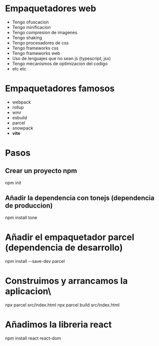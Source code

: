 # Empaquetadores web

- Tengo ofuscacion
- Tengo minificacion
- Tengo compresion de imagenes
- Tengo shaking
- Tengo procesadores de css
- Tengo frameworks css
- Tengo frameworks web
- Uso de lenguajes que no sean js (typescript, jsx)
- Tengo mecanismos de optimizacion del codigo
- etc etc

# Empaquetadores famosos

- webpack
- rollup
- wmr
- esbuild
- parcel
- snowpack
- **vite**

# Pasos

## Crear un proyecto npm
npm init

## Añadir la dependencia con tonejs (dependencia de produccion)
npm install tone

# Añadir el empaquetador parcel (dependencia de desarrollo)
npm install --save-dev parcel

# Construimos y arrancamos la aplicacion\
npx parcel src/index.html
npx parcel build src/index.html

# Añadimos la libreria react
npm install react react-dom